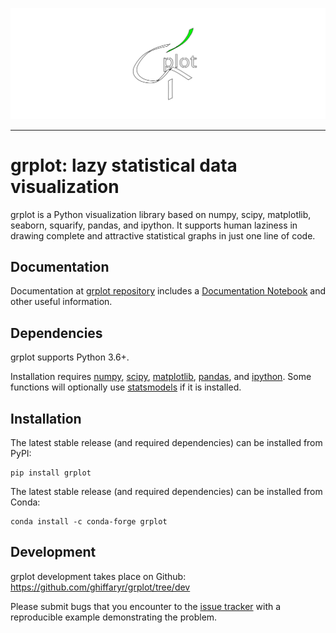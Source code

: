 <img src="doc/logo/grlogo_white_border.svg"><br>

--------------------------------------

grplot: lazy statistical data visualization
=======================================

grplot is a Python visualization library based on numpy, scipy, matplotlib, seaborn, squarify, pandas, and ipython. It supports human laziness in drawing complete and attractive statistical graphs in just one line of code.


Documentation
-------------

Documentation at [grplot repository](https://github.com/ghiffaryr/grplot) includes a [Documentation Notebook](https://colab.research.google.com/drive/1jkOoWooJgrr9xgEF6KWyNi56_Naqum_g) and other useful information.


Dependencies
------------

grplot supports Python 3.6+.

Installation requires [numpy](https://numpy.org), [scipy](https://www.scipy.org), [matplotlib](https://matplotlib.org), [pandas](https://pandas.pydata.org), and [ipython](https://ipython.readthedocs.io/). Some functions will optionally use [statsmodels](https://www.statsmodels.org) if it is installed.


Installation
------------

The latest stable release (and required dependencies) can be installed from PyPI:

    pip install grplot

The latest stable release (and required dependencies) can be installed from Conda:

    conda install -c conda-forge grplot
    

Development
-----------

grplot development takes place on Github: https://github.com/ghiffaryr/grplot/tree/dev

Please submit bugs that you encounter to the [issue tracker](https://github.com/ghiffaryr/grplot/issues) with a reproducible example demonstrating the problem.

